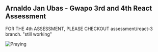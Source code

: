 ## Arnaldo Jan Ubas - Gwapo 3rd and 4th React Assessment

FOR THE 4th ASSESSMENT, PLEASE CHECKOUT assessment/react-3 branch. "still working"

![Praying](https://emoji.slack-edge.com/T1SU8GAQ6/harvey_help/370198c20f48fdb9.gif)
